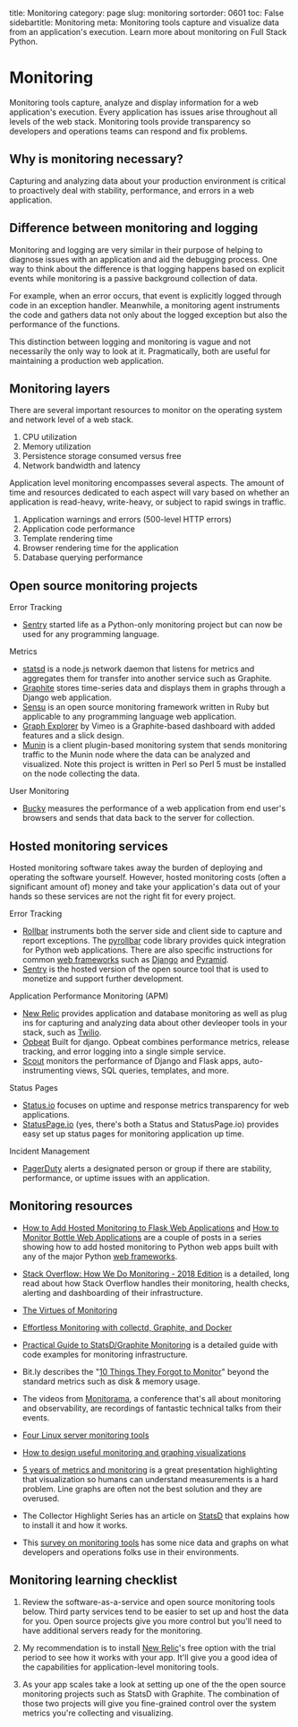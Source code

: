 title: Monitoring
category: page
slug: monitoring
sortorder: 0601
toc: False
sidebartitle: Monitoring
meta: Monitoring tools capture and visualize data from an application's execution. Learn more about monitoring on Full Stack Python.


# Monitoring
Monitoring tools capture, analyze and display information for a web 
application's execution. Every application has issues arise throughout
all levels of the web stack. Monitoring tools provide transparency so
developers and operations teams can respond and fix problems.


## Why is monitoring necessary?
Capturing and analyzing data about your production environment is critical
to proactively deal with stability, performance, and errors in a web 
application.


## Difference between monitoring and logging
Monitoring and logging are very similar in their purpose of helping to 
diagnose issues with an application and aid the debugging process. One way
to think about the difference is that logging happens based on explicit events
while monitoring is a passive background collection of data. 

For example, when an error occurs, that event is explicitly logged through
code in an exception handler. Meanwhile, a monitoring agent instruments the
code and gathers data not only about the logged exception but also the 
performance of the functions.

This distinction between logging and monitoring is vague and not necessarily
the only way to look at it. Pragmatically, both are useful for maintaining a
production web application.


## Monitoring layers
There are several important resources to monitor on the operating system 
and network level of a web stack.

1. CPU utilization
2. Memory utilization
3. Persistence storage consumed versus free
4. Network bandwidth and latency

Application level monitoring encompasses several aspects. The amount of time
and resources dedicated to each aspect will vary based on whether an 
application is read-heavy, write-heavy, or subject to rapid swings in traffic.

1. Application warnings and errors (500-level HTTP errors)
2. Application code performance
3. Template rendering time
4. Browser rendering time for the application
5. Database querying performance


## Open source monitoring projects

Error Tracking

* [Sentry](https://github.com/getsentry/sentry) started life as a 
  Python-only monitoring project but can now be used for any programming
  language.

Metrics

* [statsd](https://github.com/etsy/statsd/) is a node.js network daemon that
  listens for metrics and aggregates them for transfer into another service
  such as Graphite.
* [Graphite](https://graphite.readthedocs.org/en/latest/overview.html) stores
  time-series data and displays them in graphs through a Django web application.
* [Sensu](http://sensuapp.org/) is an open source monitoring framework
  written in Ruby but applicable to any programming language web application. 
* [Graph Explorer](http://vimeo.github.io/graph-explorer/) by Vimeo is a
  Graphite-based dashboard with added features and a slick design.
* [Munin](http://munin-monitoring.org/) is a client plugin-based monitoring 
  system that sends monitoring traffic to the Munin node where the data can
  be analyzed and visualized. Note this project is written in Perl so Perl 5
  must be installed on the node collecting the data.

User Monitoring

* [Bucky](http://github.hubspot.com/bucky/) measures the performance of a
  web application from end user's browsers and sends that data back to the
  server for collection.


## Hosted monitoring services
Hosted monitoring software takes away the burden of deploying and operating
the software yourself. However, hosted monitoring costs (often a significant 
amount of) money and take your application's data out of your hands so
these services are not the right fit for every project.

Error Tracking

* [Rollbar](https://rollbar.com/) instruments both the server side and
  client side to capture and report exceptions. The 
  [pyrollbar](https://rollbar.com/docs/notifier/pyrollbar/) code library
  provides quick integration for Python web applications. There are also
  specific instructions for common [web frameworks](/web-frameworks.html)
  such as [Django](/django.html) and [Pyramid](/pyramid.html).
* [Sentry](https://sentry.io/welcome/) is the hosted version of the open
  source tool that is used to monetize and support further development.

Application Performance Monitoring (APM)

* [New Relic](http://newrelic.com/) provides application and database 
  monitoring as well as plug ins for capturing and analyzing data about 
  other devleoper tools in your stack, such as [Twilio](/twilio.html).
* [Opbeat](https://opbeat.com) Built for django. Opbeat combines performance 
  metrics, release tracking, and error logging into a single simple service.
* [Scout](https://scoutapp.com/python-monitoring) monitors the performance of Django and Flask apps, auto-instrumenting views, SQL queries, templates, and more.

Status Pages

* [Status.io](http://status.io/) focuses on uptime and response metrics 
  transparency for web applications.
* [StatusPage.io](https://www.statuspage.io/) (yes, there's both a Status and
  StatusPage.io) provides easy set up status pages for monitoring application
  up time.

Incident Management

* [PagerDuty](http://www.pagerduty.com/) alerts a designated person or group
  if there are stability, performance, or uptime issues with an application.


## Monitoring resources
* [How to Add Hosted Monitoring to Flask Web Applications](/blog/hosted-monitoring-flask-web-apps.html)
  and
  [How to Monitor Bottle Web Applications](/blog/monitor-python-web-applications.html)
  are a couple of posts in a series showing how to add hosted monitoring to
  Python web apps built with any of the major Python 
  [web frameworks](/web-frameworks.html).

* [Stack Overflow: How We Do Monitoring - 2018 Edition](https://nickcraver.com/blog/2018/11/29/stack-overflow-how-we-do-monitoring/)
  is a detailed, long read about how Stack Overflow handles their 
  monitoring, health checks, alerting and dashboarding of their
  infrastructure.

* [The Virtues of Monitoring](http://www.paperplanes.de/2011/1/5/the_virtues_of_monitoring.html)

* [Effortless Monitoring with collectd, Graphite, and Docker](http://blog.docker.io/2013/07/effortless-monitoring-with-collectd-graphite-and-docker/)

* [Practical Guide to StatsD/Graphite Monitoring](http://matt.aimonetti.net/posts/2013/06/26/practical-guide-to-graphite-monitoring/) 
  is a detailed guide with code examples for monitoring infrastructure.

* Bit.ly describes the 
  "[10 Things They Forgot to Monitor](http://word.bitly.com/post/74839060954/ten-things-to-monitor)"
  beyond the standard metrics such as disk & memory usage.

* The videos from [Monitorama](https://vimeo.com/monitorama), a conference 
  that's all about monitoring and observability, are recordings of fantastic
  technical talks from their events.

* [Four Linux server monitoring tools](http://aarvik.dk/four-linux-server-monitoring-and-management-tools/)

* [How to design useful monitoring and graphing visualizations](https://blog.serverdensity.com/how-to-design-useful-monitoring-graphs-and-visualizations/)

* [5 years of metrics and monitoring](https://speakerdeck.com/auxesis/5-years-of-metrics-and-monitoring)
  is a great presentation highlighting that visualization so humans can
  understand measurements is a hard problem. Line graphs are often not
  the best solution and they are overused.

* The Collector Highlight Series has an article on [StatsD](http://blog.librato.com/posts/statsd)
  that explains how to install it and how it works.

* This [survey on monitoring tools](http://kartar.net/2014/11/monitoring-survey---tools/)
  has some nice data and graphs on what developers and operations folks use
  in their environments.


## Monitoring learning checklist
1. Review the software-as-a-service and open source monitoring tools below. 
   Third party services tend to be easier to set up and host the data for 
   you. Open source projects give you more control but you'll need to have 
   additional servers ready for the monitoring.

1. My recommendation is to install [New Relic](http://newrelic.com/)'s free 
   option with the trial period to see how it works with your app. It'll give 
   you a good idea of the capabilities for application-level monitoring tools.

1. As your app scales take a look at setting up one of the the open source 
   monitoring projects such as StatsD with Graphite. The combination of those
   two projects will give you fine-grained control over the system metrics 
   you're collecting and visualizing.

